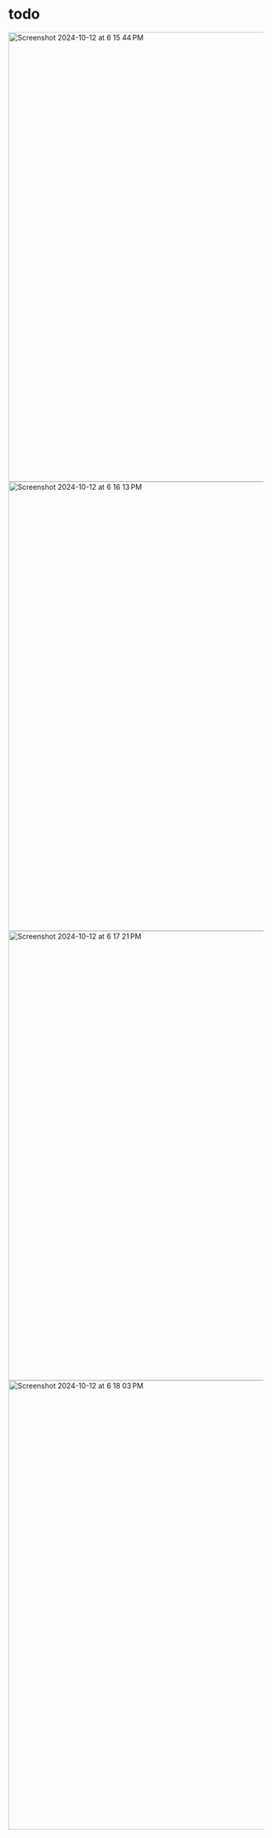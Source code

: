 # todo

<img width="888" alt="Screenshot 2024-10-12 at 6 15 44 PM" src="https://github.com/user-attachments/assets/b5aeef66-f62c-4c97-8ed3-7a363aa80036">
<img width="888" alt="Screenshot 2024-10-12 at 6 16 13 PM" src="https://github.com/user-attachments/assets/eba549a3-3e09-4d1d-96a7-7b21a961a8e1">
<img width="888" alt="Screenshot 2024-10-12 at 6 17 21 PM" src="https://github.com/user-attachments/assets/a8e8a22e-8799-467d-abca-f9080637912e">
<img width="888" alt="Screenshot 2024-10-12 at 6 18 03 PM" src="https://github.com/user-attachments/assets/4ae1dcb1-be19-4565-95b1-58b114daaef6">
